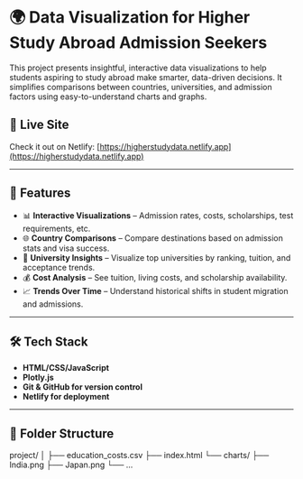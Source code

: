 # 🌍 Data Visualization for Higher Study Abroad Admission Seekers

This project presents insightful, interactive data visualizations to help students aspiring to study abroad make smarter, data-driven decisions. It simplifies comparisons between countries, universities, and admission factors using easy-to-understand charts and graphs.

## 🚀 Live Site
Check it out on Netlify: [https://higherstudydata.netlify.app](https://higherstudydata.netlify.app)  


---

## 📌 Features

- 📊 **Interactive Visualizations** – Admission rates, costs, scholarships, test requirements, etc.
- 🌐 **Country Comparisons** – Compare destinations based on admission stats and visa success.
- 🏫 **University Insights** – Visualize top universities by ranking, tuition, and acceptance trends.
- 💰 **Cost Analysis** – See tuition, living costs, and scholarship availability.
- 📈 **Trends Over Time** – Understand historical shifts in student migration and admissions.

---

## 🛠️ Tech Stack

- **HTML/CSS/JavaScript**
- **Plotly.js**
- **Git & GitHub for version control**
- **Netlify for deployment**

---

## 📂 Folder Structure

project/
│
├── education_costs.csv
├── index.html
└── charts/
    ├── India.png
    ├── Japan.png
    └── ...
